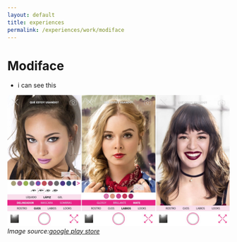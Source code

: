 ```yaml
---
layout: default
title: experiences
permalink: /experiences/work/modiface
---
```

# Modiface
- i can see this


![cyzone](/assets/cyzone.jpg)
*Image source:[google play store](https://play.google.com/store/apps/details?id=com.modiface.cyzone.maquilladorvirtual)*

